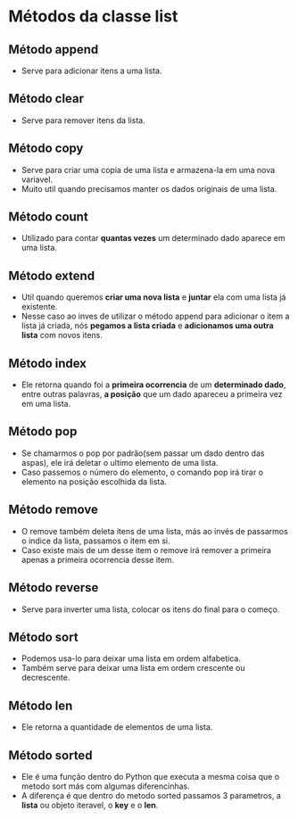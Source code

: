 <h1>Métodos da classe list</h1>

<!-- .append() -->
<h2>Método append </h2>

  - Serve para adicionar itens a uma lista.

<!-- .clear() -->
<h2>Método clear </h2>

  - Serve para remover itens da lista.

<!-- .copy() -->
<h2>Método copy </h2>
  
  - Serve para criar uma copia de uma lista e armazena-la em uma nova variavel.
  - Muito util quando precisamos manter os dados originais de uma lista.

<!-- .count() -->
<h2>Método count </h2>

  - Utilizado para contar **quantas vezes** um determinado dado aparece em uma lista.


<!-- .extend() -->
<h2>Método extend </h2>

  - Util quando queremos **criar uma nova lista** e **juntar** ela com uma lista já existente.
  - Nesse caso ao inves de utilizar o método append para adicionar o item a lista já criada, nós **pegamos a lista criada** e **adicionamos uma outra lista** com novos itens.


<!-- .index() -->
<h2>Método index </h2>

  - Ele retorna quando foi a **primeira ocorrencia** de um **determinado dado**, entre outras palavras, **a posição** que um dado apareceu a primeira vez em uma lista.

<!-- .pop() -->
<h2>Método pop </h2>

  - Se chamarmos o pop por padrão(sem passar um dado dentro das aspas), ele irá deletar o ultimo elemento de uma lista.
  - Caso passemos o número do elemento, o comando pop irá tirar o elemento na posição escolhida da lista.

<!-- .remove() -->
<h2>Método remove </h2>

  - O remove também deleta itens de uma lista, más ao invés de passarmos o indice da lista, passamos o item em si.
  - Caso existe mais de um desse item o remove irá remover a primeira apenas a primeira ocorrencia desse item.

<!-- .reverse() -->
<h2>Método reverse </h2>

  - Serve para inverter uma lista, colocar os itens do final para o começo.

<!-- .sort() -->
<h2>Método sort </h2>

  - Podemos usa-lo para deixar uma lista em ordem alfabetica.
  - Também serve para deixar uma lista em ordem crescente ou decrescente.

<!-- len() -->
<h2>Método len</h2>

  - Ele retorna a quantidade de elementos de uma lista.

<!-- sorted() -->
<h2>Método sorted</h2>

  - Ele é uma função dentro do Python que executa a mesma coisa que o metodo sort más com algumas diferencinhas.
  - A diferença é que dentro do metodo sorted passamos 3 parametros, a **lista** ou objeto iteravel, o **key** e o **len**.

